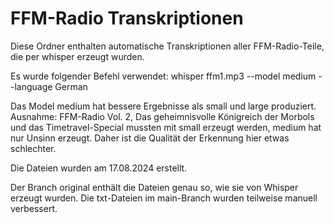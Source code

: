 # FFM-Radio Transkriptionen

Diese Ordner enthalten automatische Transkriptionen aller FFM-Radio-Teile, die per whisper erzeugt wurden.

Es wurde folgender Befehl verwendet:
whisper ffm1.mp3 --model medium --language German

Das Model medium hat bessere Ergebnisse als small und large produziert.
Ausnahme: FFM-Radio Vol. 2, Das geheimnisvolle Königreich der Morbols und das Timetravel-Special mussten mit small erzeugt werden, medium hat nur Unsinn erzeugt. Daher ist die Qualität der Erkennung hier etwas schlechter.

Die Dateien wurden am 17.08.2024 erstellt.

Der Branch original enthält die Dateien genau so, wie sie von Whisper erzeugt wurden.
Die txt-Dateien im main-Branch wurden teilweise manuell verbessert.
